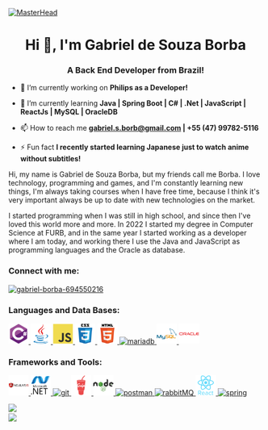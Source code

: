 [![MasterHead](https://png.pngtree.com/template/20220505/ourmid/pngtree-programming-and-coding-banner-working-image_1312497.jpg)](https://gsborba.io)
<h1 align="center">Hi 👋, I'm Gabriel de Souza Borba</h1>
<h3 align="center">A Back End Developer from Brazil!</h3>

- 🔭 I’m currently working on **Philips as a Developer!**

- 🌱 I’m currently learning **Java | Spring Boot | C# | .Net | JavaScript | ReactJs | MySQL | OracleDB**

- 📫 How to reach me **gabriel.s.borb@gmail.com | +55 (47) 99782-5116**

- ⚡ Fun fact **I recently started learning Japanese just to watch anime without subtitles!**

Hi, my name is Gabriel de Souza Borba, but my friends call me Borba. I love technology, programming and games, and I'm constantly learning new things, I'm always taking courses when I have free time, because I think it's very important always be up to date with new technologies on the market.

I started programming when I was still in high school, and since then I've loved this world more and more. In 2022 I started my degree in Computer Science at FURB, and in the same year I started working as a developer where I am today, and working there I use the Java and JavaScript as programming languages ​​and the Oracle as database.

<h3 align="left">Connect with me:</h3>
<p align="left">
<a href="https://linkedin.com/in/gabriel-borba-694550216" target="blank"><img align="center" src="https://raw.githubusercontent.com/rahuldkjain/github-profile-readme-generator/master/src/images/icons/Social/linked-in-alt.svg" alt="gabriel-borba-694550216" height="30" width="40" /></a>
</p>

<h3 align="left">Languages and Data Bases:</h3>
<p align="left">  
  <a href="https://www.w3schools.com/cs/" target="_blank" rel="noreferrer"> <img src="https://raw.githubusercontent.com/devicons/devicon/master/icons/csharp/csharp-original.svg" alt="csharp" width="40" height="40"/> </a> 
  <a href="https://www.java.com" target="_blank" rel="noreferrer"> <img src="https://raw.githubusercontent.com/devicons/devicon/master/icons/java/java-original.svg" alt="java" width="40" height="40"/> </a> 
  <a href="https://developer.mozilla.org/en-US/docs/Web/JavaScript" target="_blank" rel="noreferrer"> <img src="https://raw.githubusercontent.com/devicons/devicon/master/icons/javascript/javascript-original.svg" alt="javascript" width="40" height="40"/> </a> 
  <a href="https://www.w3schools.com/css/" target="_blank" rel="noreferrer"> <img src="https://raw.githubusercontent.com/devicons/devicon/master/icons/css3/css3-original-wordmark.svg" alt="css3" width="40" height="40"/> </a> 
  <a href="https://www.w3.org/html/" target="_blank" rel="noreferrer"> <img src="https://raw.githubusercontent.com/devicons/devicon/master/icons/html5/html5-original-wordmark.svg" alt="html5" width="40" height="40"/> </a> 
  <a href="https://mariadb.org/" target="_blank" rel="noreferrer"> <img src="https://www.vectorlogo.zone/logos/mariadb/mariadb-icon.svg" alt="mariadb" width="40" height="40"/> </a> 
  <a href="https://www.mysql.com/" target="_blank" rel="noreferrer"> <img src="https://raw.githubusercontent.com/devicons/devicon/master/icons/mysql/mysql-original-wordmark.svg" alt="mysql" width="40" height="40"/> </a> 
  <a href="https://www.oracle.com/" target="_blank" rel="noreferrer"> <img src="https://raw.githubusercontent.com/devicons/devicon/master/icons/oracle/oracle-original.svg" alt="oracle" width="40" height="40"/> </a>
</p>

<h3 align="left">Frameworks and Tools:</h3>
<p align="left" backgr> 
  <a href="https://angular.io" target="_blank" rel="noreferrer"> <img src="https://raw.githubusercontent.com/devicons/devicon/master/icons/angularjs/angularjs-original-wordmark.svg" alt="angularjs" width="40" height="40"/> </a>  
  <a href="https://dotnet.microsoft.com/" target="_blank" rel="noreferrer"> <img src="https://raw.githubusercontent.com/devicons/devicon/master/icons/dot-net/dot-net-original-wordmark.svg" alt="dotnet" width="40" height="40"/> </a> 
  <a href="https://git-scm.com/" target="_blank" rel="noreferrer"> <img src="https://www.vectorlogo.zone/logos/git-scm/git-scm-icon.svg" alt="git" width="40" height="40"/> </a> 
  <a href="https://gulpjs.com" target="_blank" rel="noreferrer"> <img src="https://raw.githubusercontent.com/devicons/devicon/master/icons/gulp/gulp-plain.svg" alt="gulp" width="40" height="40"/> </a> 
  <a href="https://nodejs.org" target="_blank" rel="noreferrer"> <img src="https://raw.githubusercontent.com/devicons/devicon/master/icons/nodejs/nodejs-original-wordmark.svg" alt="nodejs" width="40" height="40"/> </a> 
  <a href="https://postman.com" target="_blank" rel="noreferrer"> <img src="https://www.vectorlogo.zone/logos/getpostman/getpostman-icon.svg" alt="postman" width="40" height="40"/> </a> 
  <a href="https://www.rabbitmq.com" target="_blank" rel="noreferrer"> <img src="https://www.vectorlogo.zone/logos/rabbitmq/rabbitmq-icon.svg" alt="rabbitMQ" width="40" height="40"/> </a> 
  <a href="https://reactjs.org/" target="_blank" rel="noreferrer"> <img src="https://raw.githubusercontent.com/devicons/devicon/master/icons/react/react-original-wordmark.svg" alt="react" width="40" height="40"/> </a> 
  <a href="https://spring.io/" target="_blank" rel="noreferrer"> <img src="https://www.vectorlogo.zone/logos/springio/springio-icon.svg" alt="spring" width="40" height="40"/> </a>
</p>

![](https://github-readme-stats.vercel.app/api?username=GSBorba&theme=react&hide_border=false&include_all_commits=true&count_private=true)<br/>
![](https://github-readme-stats.vercel.app/api/top-langs/?username=GSBorba&theme=react&hide_border=false&include_all_commits=true&count_private=true&layout=compact)
